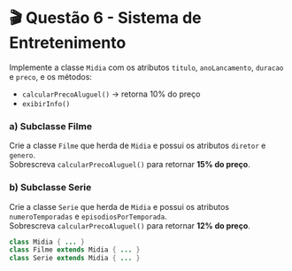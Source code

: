 # 🎬 Questão 6 - Sistema de Entretenimento

Implemente a classe `Midia` com os atributos `titulo`, `anoLancamento`, `duracao` e `preco`, e os métodos:

- `calcularPrecoAluguel()` → retorna 10% do preço  
- `exibirInfo()`

### a) Subclasse Filme
Crie a classe `Filme` que herda de `Midia` e possui os atributos `diretor` e `genero`.  
Sobrescreva `calcularPrecoAluguel()` para retornar **15% do preço**.

### b) Subclasse Serie
Crie a classe `Serie` que herda de `Midia` e possui os atributos `numeroTemporadas` e `episodiosPorTemporada`.  
Sobrescreva `calcularPrecoAluguel()` para retornar **12% do preço**.

```java
class Midia { ... }
class Filme extends Midia { ... }
class Serie extends Midia { ... }
